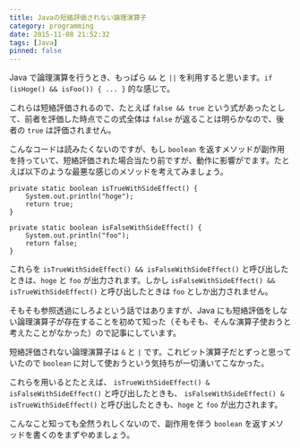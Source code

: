 ```yaml
---
title: Javaの短絡評価されない論理演算子
category: programming
date: 2015-11-08 21:52:32
tags: [Java]
pinned: false
---
```


Java で論理演算を行うとき、もっぱら `&&` と `||` を利用すると思います。`if (isHoge() && isFoo()) { ... }` 的な感じで。

これらは短絡評価されるので、たとえば `false && true` という式があったとして、前者を評価した時点でこの式全体は `false` が返ることは明らかなので、後者の `true` は評価されません。

こんなコードは読みたくないのですが、もし `boolean` を返すメソッドが副作用を持っていて、短絡評価された場合当たり前ですが、動作に影響がでます。たとえば以下のような最悪な感じのメソッドを考えてみましょう。

```
private static boolean isTrueWithSideEffect() {
    System.out.println("hoge");
    return true;
}

private static boolean isFalseWithSideEffect() {
    System.out.println("foo");
    return false;
}
```

これらを `isTrueWithSideEffect() && isFalseWithSideEffect()` と呼び出したときは、`hoge` と `foo` が出力されます。しかし `isFalseWithSideEffect() && isTrueWithSideEffect()` と呼び出したときは `foo` としか出力されません。

そもそも参照透過にしろよという話ではありますが、Java にも短絡評価をしない論理演算子が存在することを初めて知った（そもそも、そんな演算子使おうと考えたことがなかった）ので記事にしています。

短絡評価されない論理演算子は `&` と `|` です。これビット演算子だとずっと思っていたので `boolean` に対して使おうという気持ちが一切湧いてこなかった。

これらを用いるとたとえば、 `isTrueWithSideEffect() & isFalseWithSideEffect()` と呼び出したときも、 `isFalseWithSideEffect() & isTrueWithSideEffect()` と呼び出したときも、`hoge` と `foo` が出力されます。

こんなこと知っても全然うれしくないので、副作用を伴う `boolean` を返すメソッドを書くのをまずやめましょう。
